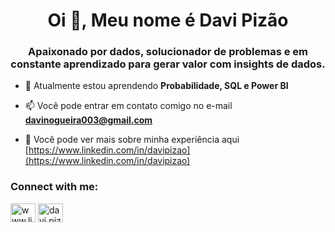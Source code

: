 <h1 align="center">Oi 👋, Meu nome é Davi Pizão</h1>
<h3 align="center">Apaixonado por dados, solucionador de problemas e em constante aprendizado para gerar valor com insights de dados.</h3>

- 🌱 Atualmente estou aprendendo **Probabilidade, SQL e Power BI**

- 📫 Você pode entrar em contato comigo no e-mail **davinogueira003@gmail.com**

- 📄 Você pode ver mais sobre minha experiência aqui [https://www.linkedin.com/in/davipizao](https://www.linkedin.com/in/davipizao)

<h3 align="left">Connect with me:</h3>
<p align="left">
<a href="https://linkedin.com/in/www.linkedin.com/in/davipizao" target="blank"><img align="center" src="https://raw.githubusercontent.com/rahuldkjain/github-profile-readme-generator/master/src/images/icons/Social/linked-in-alt.svg" alt="www.linkedin.com/in/davipizao" height="30" width="40" /></a>
<a href="https://instagram.com/davi.pizao" target="blank"><img align="center" src="https://raw.githubusercontent.com/rahuldkjain/github-profile-readme-generator/master/src/images/icons/Social/instagram.svg" alt="davi.pizao" height="30" width="40" /></a>
</p>







<!---
- 👋 Hi, I’m @DaviPizao
- 👀 I’m interested in ...
- 🌱 I’m currently learning ...
- 💞️ I’m looking to collaborate on ...
- 📫 How to reach me ...
- 😄 Pronouns: ...
- ⚡ Fun fact: ...


DaviPizao/DaviPizao is a ✨ special ✨ repository because its `README.md` (this file) appears on your GitHub profile.
You can click the Preview link to take a look at your changes.
--->
